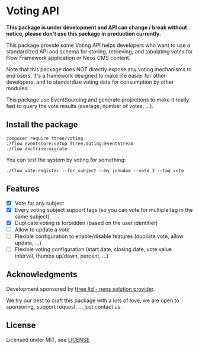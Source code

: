# Voting API

**This package is under development and API can change / break without notice, please don't use this package in production currently.**

This package provide some Voting API helps developers who want to use a standardized API and schema for storing, retrieving, and tabulating 
votes for Flow Framework application or Neos CMS content.

Note that this package does NOT directly expose any voting mechanisms to end users. It's a framework designed to make life easier for 
other developers, and to standardize voting data for consumption by other modules.

This package use EventSourcing and generate projections to make it really fast to query the vote results (average, number of votes, ...).

Install the package
-------------------

    composer require ttree/voting
    ./flow eventstore:setup Ttree.Voting:EventStream
    ./flow doctrine:migrate
    
You can test the system by voting for something:

    ./flow vote:register --for subject --by johndoe --vote 3 --tag vote

Features
--------

- [x] Vote for any subject
- [x] Every voting subject support tags (so you can vote for multiple tag in the same subject)
- [x] Duplicate voting is forbidden (based on the user identifier)
- [ ] Allow to update a vote
- [ ] Flexible configuration to enable/disable features (dupliate vote, allow update, ...)
- [ ] Flexible voting configuration (start date, closing date, vote value interval, thumbs up/down, percent, ...)

Acknowledgments
---------------

Development sponsored by [ttree ltd - neos solution provider](http://ttree.ch).

We try our best to craft this package with a lots of love, we are open to
sponsoring, support request, ... just contact us.

License
-------

Licensed under MIT, see [LICENSE](LICENSE)

